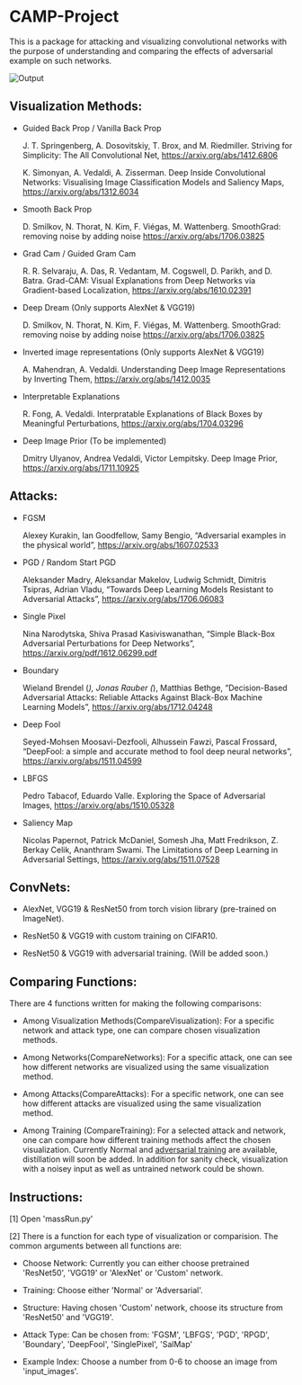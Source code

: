 # CAMP-Project

This is a package for attacking and visualizing convolutional networks with the purpose of understanding and comparing the effects of adversarial example on such networks.

![Output](https://raw.githubusercontent.com/svarthafnyra/CAMP-Project/master/Concise%20Results/pelican_SalMap_GradCam(TrainedResNet50).png)


## Visualization Methods:

* Guided Back Prop / Vanilla Back Prop

    J. T. Springenberg, A. Dosovitskiy, T. Brox, and M. Riedmiller. Striving for Simplicity: The All Convolutional Net, https://arxiv.org/abs/1412.6806
    
    K. Simonyan, A. Vedaldi, A. Zisserman. Deep Inside Convolutional Networks: Visualising Image Classification Models and Saliency Maps, https://arxiv.org/abs/1312.6034
    
* Smooth Back Prop

    D. Smilkov, N. Thorat, N. Kim, F. Viégas, M. Wattenberg. SmoothGrad: removing noise by adding noise https://arxiv.org/abs/1706.03825
* Grad Cam / Guided Gram Cam

    R. R. Selvaraju, A. Das, R. Vedantam, M. Cogswell, D. Parikh, and D. Batra. Grad-CAM: Visual Explanations from Deep Networks via Gradient-based Localization, https://arxiv.org/abs/1610.02391
    
* Deep Dream (Only supports AlexNet & VGG19)

    D. Smilkov, N. Thorat, N. Kim, F. Viégas, M. Wattenberg. SmoothGrad: removing noise by adding noise https://arxiv.org/abs/1706.03825

* Inverted image representations (Only supports AlexNet & VGG19)

    A. Mahendran, A. Vedaldi. Understanding Deep Image Representations by Inverting Them, https://arxiv.org/abs/1412.0035 

* Interpretable Explanations

	R. Fong, A. Vedaldi. Interpratable Explanations of Black Boxes by Meaningful Perturbations, https://arxiv.org/abs/1704.03296
    
* Deep Image Prior (To be implemented)

    Dmitry Ulyanov, Andrea Vedaldi, Victor Lempitsky. Deep Image Prior, https://arxiv.org/abs/1711.10925

## Attacks:

* FGSM

    Alexey Kurakin, Ian Goodfellow, Samy Bengio, “Adversarial examples in the physical world”,
https://arxiv.org/abs/1607.02533
* PGD / Random Start PGD

    Aleksander Madry, Aleksandar Makelov, Ludwig Schmidt, Dimitris Tsipras, Adrian Vladu, “Towards Deep Learning Models Resistant to Adversarial Attacks”, https://arxiv.org/abs/1706.06083
* Single Pixel

    Nina Narodytska, Shiva Prasad Kasiviswanathan, “Simple Black-Box Adversarial Perturbations for Deep Networks”, https://arxiv.org/pdf/1612.06299.pdf
* Boundary

    Wieland Brendel (*), Jonas Rauber (*), Matthias Bethge, “Decision-Based Adversarial Attacks: Reliable Attacks Against Black-Box Machine Learning Models”, https://arxiv.org/abs/1712.04248
* Deep Fool

    Seyed-Mohsen Moosavi-Dezfooli, Alhussein Fawzi, Pascal Frossard, “DeepFool: a simple and accurate method to fool deep neural networks”, https://arxiv.org/abs/1511.04599
    
* LBFGS

    Pedro Tabacof, Eduardo Valle. Exploring the Space of Adversarial Images, https://arxiv.org/abs/1510.05328


* Saliency Map

    Nicolas Papernot, Patrick McDaniel, Somesh Jha, Matt Fredrikson, Z. Berkay Celik, Ananthram Swami. The Limitations of Deep Learning in Adversarial Settings,   https://arxiv.org/abs/1511.07528	
    
## ConvNets:
  * AlexNet, VGG19 & ResNet50 from torch vision library (pre-trained on ImageNet).

  * ResNet50 & VGG19 with custom training on CIFAR10.

  * ResNet50 & VGG19 with adversarial training. (Will be added soon.)

## Comparing Functions:

There are 4 functions written for making the following comparisons:
  * Among Visualization Methods(CompareVisualization): For a specific network and attack type, one can compare chosen visualization methods.

  * Among Networks(CompareNetworks): For a specific attack, one can see how different networks are visualized using the same visualization method.


  * Among Attacks(CompareAttacks): For a specific network, one can see how different attacks are visualized using the same visualization method.

  * Among Training (CompareTraining): For a selected attack and network, one can compare how different training methods affect the chosen visualization. Currently Normal and [adversarial training](https://arxiv.org/abs/1412.6572) are available, distillation will soon be added. In addition for sanity check, visualization with a noisey input as well as untrained network could be shown. 

## Instructions:

[1] Open 'massRun.py'

[2] There is a function for each type of visualization or comparision. The common arguments between all functions are:

* Choose Network: Currently you can either choose pretrained 'ResNet50', 'VGG19' or 'AlexNet' or 'Custom' network.

* Training: Choose either 'Normal' or 'Adversarial'.

* Structure: Having chosen 'Custom' network, choose its structure from 'ResNet50' and 'VGG19'.

* Attack Type: Can be chosen from: 'FGSM', 'LBFGS', 'PGD', 'RPGD', 'Boundary', 'DeepFool', 'SinglePixel', 'SalMap'

* Example Index: Choose a number from 0-6 to choose an image from 'input_images'.



